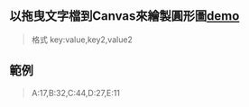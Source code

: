 ## 以拖曳文字檔到Canvas來繪製圓形圖[demo](https://xyz607xx.github.io/WebExercise/skill11-circleChart/chart.html)
>格式 key:value,key2,value2
## 範例
>A:17,B:32,C:44,D:27,E:11